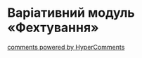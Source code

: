 <div id="hypercomments_widget" class="js-hypercomments-widget invisible"></div>

Варіативний модуль «Фехтування»
=============================



<div class="js-hypercomments-container">
    <a href="http://hypercomments.com" class="hc-link" title="comments widget">comments powered by HyperComments</a>
</div>